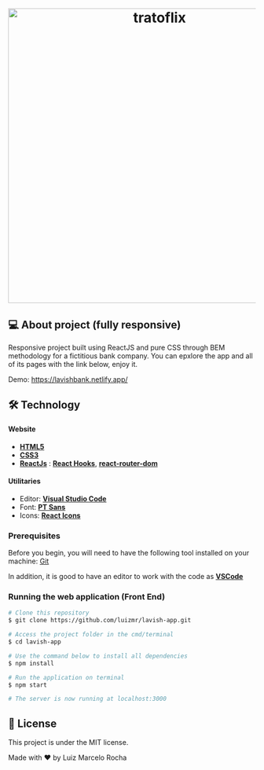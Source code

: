 <h1 align="center">
    <img alt="tratoflix" title="#tratoflixApp" src="./assets/gif1.gif" width="600px"/>
</h1>

## 💻 About project (fully responsive)

Responsive project built using ReactJS and pure CSS through BEM methodology for a fictitious bank company. You can epxlore the app and all of its pages with the link below, enjoy it.

Demo: https://lavishbank.netlify.app/

## 🛠 Technology

#### **Website**

-   **[HTML5](https://developer.mozilla.org/pt-BR/docs/Web/HTML/HTML5)**
-   **[CSS3](https://www.w3schools.com/css/)**
-   **[ReactJs](https://pt-br.reactjs.org/)** : **[React Hooks](https://pt-br.reactjs.org/docs/hooks-intro.html)**, **[react-router-dom](https://reactrouter.com/web/guides/quick-start)**

#### **Utilitaries**

-   Editor: **[Visual Studio Code](https://code.visualstudio.com/)**
-   Font: **[PT Sans](https://fonts.google.com/specimen/PT+Sans)**
-   Icons: **[React Icons](https://react-icons.github.io/react-icons/)**

### Prerequisites

Before you begin, you will need to have the following tool installed on your machine:
[Git](https://git-scm.com)

In addition, it is good to have an editor to work with the code as **[VSCode](https://code.visualstudio.com/)**

### Running the web application (Front End)

```bash
# Clone this repository
$ git clone https://github.com/luizmr/lavish-app.git

# Access the project folder in the cmd/terminal
$ cd lavish-app

# Use the command below to install all dependencies
$ npm install

# Run the application on terminal
$ npm start

# The server is now running at localhost:3000
```

## 📝 License

This project is under the MIT license.

Made with ❤️ by Luiz Marcelo Rocha
